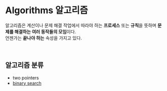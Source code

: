 # Algorithms 알고리즘
알고리즘은 계산이나 문제 해결 작업에서 따라야 하는 **프로세스** 또는 **규칙**을 뜻하며 **문제를 해결하는 여러 동작들의 모임**이다.    
언젠가는 **끝나야 하는** 속성을 가지고 있다.

<br />

## 알고리즘 분류
- two pointers
- [binary search](Algorithms/binarySearch.md)
